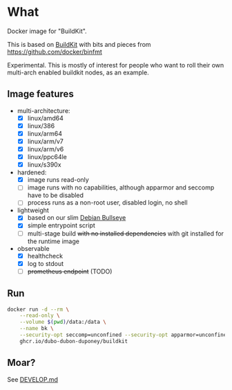 # What

Docker image for "BuildKit".

This is based on [BuildKit](https://github.com/moby/buildkit) with bits and pieces from https://github.com/docker/binfmt

Experimental. This is mostly of interest for people who want to roll their own multi-arch enabled buildkit nodes, as an example.

## Image features

* multi-architecture:
  * [x] linux/amd64
  * [x] linux/386
  * [x] linux/arm64
  * [x] linux/arm/v7
  * [x] linux/arm/v6
  * [x] linux/ppc64le
  * [x] linux/s390x
* hardened:
  * [x] image runs read-only
  * [ ] image runs with no capabilities, although apparmor and seccomp have to be disabled
  * [ ] process runs as a non-root user, disabled login, no shell
* lightweight
  * [x] based on our slim [Debian Bullseye](https://github.com/dubo-dubon-duponey/docker-debian)
  * [x] simple entrypoint script
  * [ ] multi-stage build ~~with no installed dependencies~~ with git installed for the runtime image
* observable
  * [x] healthcheck
  * [x] log to stdout
  * [ ] ~~prometheus endpoint~~ (TODO)

## Run

```bash
docker run -d --rm \
    --read-only \
    --volume $(pwd)/data:/data \
    --name bk \
    --security-opt seccomp=unconfined --security-opt apparmor=unconfined \
    ghcr.io/dubo-dubon-duponey/buildkit
```

## Moar?

See [DEVELOP.md](DEVELOP.md)

<!--

Possible caveats: sudo sh -c "echo 1 > /proc/sys/kernel/unprivileged_userns_clone"

-->
